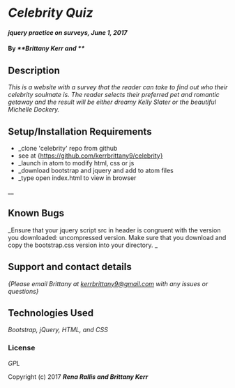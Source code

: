 # _Celebrity Quiz_

#### _jquery practice on surveys, June 1, 2017_

#### By _**Brittany Kerr and **_

## Description

_This is a website with a survey that the reader can take to find out who their celebrity soulmate is. The reader selects their preferred pet and romantic getaway and the result will be either dreamy Kelly Slater or the beautiful Michelle Dockery._

## Setup/Installation Requirements

* _clone 'celebrity' repo from github
* see at {https://github.com/kerrbrittany9/celebrity}
* _launch in atom to modify html, css or js
* _download bootstrap and jquery and add to atom files
* _type open index.html to view in browser

__

## Known Bugs

_Ensure that your jquery script src in header is congruent with the version you downloaded: uncompressed version.  Make sure that you download and copy the bootstrap.css version into your directory. _

## Support and contact details

_{Please email Brittany at kerrbrittany9@gmail.com with any issues or questions}_

## Technologies Used

_Bootstrap, jQuery, HTML, and CSS_

### License

*GPL*

Copyright (c) 2017 **_Rena Rallis and Brittany Kerr_**
